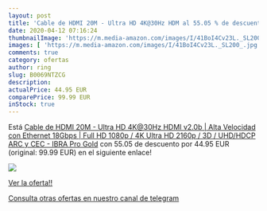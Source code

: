 ```yaml
---
layout: post
title: 'Cable de HDMI 20M - Ultra HD 4K@30Hz HDM al 55.05 % de descuento'
date: 2020-04-12 07:16:24
thumbnailImage: 'https://m.media-amazon.com/images/I/41BoI4Cv23L._SL200_.jpg'
images: [ 'https://m.media-amazon.com/images/I/41BoI4Cv23L._SL200_.jpg' ]
comments: true
category: ofertas
author: ring
slug: B0069NTZCG
description:
actualPrice: 44.95 EUR
comparePrice: 99.99 EUR
inStock: true
---
```


Está [Cable de HDMI 20M - Ultra HD 4K@30Hz HDMI v2.0b | Alta Velocidad con Ethernet 18Gbps | Full HD 1080p / 4K Ultra HD 2160p / 3D / UHD/HDCP ARC y CEC - IBRA Pro Gold](https://www.amazon.com/dp/B0069NTZCG/?tag=redken08-20) con 55.05 de descuento por 44.95 EUR (original: 99.99 EUR) en el siguiente enlace!

[![](https://m.media-amazon.com/images/I/41BoI4Cv23L._SL200_.jpg)](https://www.amazon.com/dp/B0069NTZCG/?tag=redken08-20)

[Ver la oferta!!](https://www.amazon.com/dp/B0069NTZCG/?tag=redken08-20)

[Consulta otras ofertas en nuestro canal de telegram](https://t.me/s/ofertas25)
